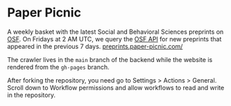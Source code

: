 # Paper Picnic

A weekly basket with the latest Social and Behavioral Sciences preprints on [OSF](https://osf.io/preprints). On Fridays at 2 AM UTC, we query the [OSF API](https://developer.osf.io/) for new preprints that appeared in the previous 7 days. [preprints.paper-picnic.com/](https://preprints.paper-picnic.com/)

The crawler lives in the `main` branch of the backend while the website is rendered from the `gh-pages` branch.

After forking the repository, you need go to Settings > Actions > General. Scroll down to Workflow permissions and allow workflows to read and write in the repository.

